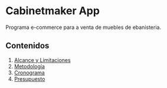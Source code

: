 # Cabinetmaker App

Programa e-commerce para a venta de muebles de ebanisteria.

## Contenidos
1. [Alcance y Limitaciones](#alcance-y-limitaciones)
2. [Metodología](#metodología)
3. [Cronograma](#cronograma)
4. [Presupuesto](#presupuesto)
